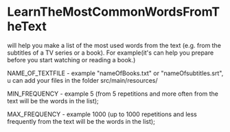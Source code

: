 # LearnTheMostCommonWordsFromTheText
will help you make a list of the most used words from the text (e.g. from the subtitles of a TV series or a book). For example(it's can help you prepare before you start watching or reading a book.)


NAME_OF_TEXTFILE - example "nameOfBooks.txt" or "nameOfsubtitles.srt", u can add your files in the folder src/main/resources/

MIN_FREQUENCY - example 5 (from 5 repetitions and more often from the text will be the words in the list);

MAX_FREQUENCY - example 1000 (up to 1000 repetitions and less frequently from the text will be the words in the list);
